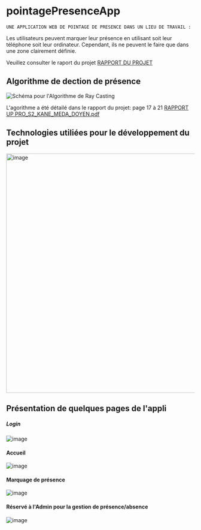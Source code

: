 # pointagePresenceApp
``UNE APPLICATION WEB DE POINTAGE DE PRESENCE DANS UN LIEU DE TRAVAIL :``

Les utilisateurs peuvent marquer leur présence en utilisant soit leur téléphone soit leur ordinateur. Cependant, ils ne peuvent le faire que dans une zone clairement définie.


Veuillez consulter le raport du projet 
[RAPPORT DU PROJET](https://github.com/degrize/ing2-uppro-pointagePresenceApp/files/14051322/UpPro2_ING2_FINAL.pdf)

## Algorithme de dection de présence
![Schéma pour l'Algorithme de Ray Casting](https://github.com/degrize/ing2-uppro-pointagePresenceApp/assets/61656189/ba57fbc3-0da2-42f2-b581-cc77243bba3a)

L'agorithme a été détailé dans le rapport du projet: page 17 à 21
[RAPPORT UP PRO_S2_KANE_MEDA_DOYEN.pdf](https://github.com/degrize/ing2-uppro-pointagePresenceApp/files/14051370/RAPPORT.UP.PRO_S2_KANE_MEDA_DOYEN.pdf)

## Technologies utiliées pour le développement du projet
<img width="638" alt="image" src="https://github.com/degrize/ing2-uppro-pointagePresenceApp/assets/61656189/820adcc5-fcf6-4103-8dc6-42eb3957497e">


## Présentation de quelques pages de l'appli
##### Login
![image](https://github.com/degrize/ing2-uppro-pointagePresenceApp/assets/61656189/9ffe0cbd-13f4-4885-87cf-cfaa4298646a)

#### Accueil
![image](https://github.com/degrize/ing2-uppro-pointagePresenceApp/assets/61656189/a5c63c0a-0140-464b-b9b0-818caf746b68)

#### Marquage de présence
![image](https://github.com/degrize/ing2-uppro-pointagePresenceApp/assets/61656189/c836e57c-411f-46ca-aa82-82722ffe0f8b)

#### Réservé à l'Admin pour la gestion de présence/absence
![image](https://github.com/degrize/ing2-uppro-pointagePresenceApp/assets/61656189/7b738dd2-7800-4732-9bf2-67d70b1726f1)

